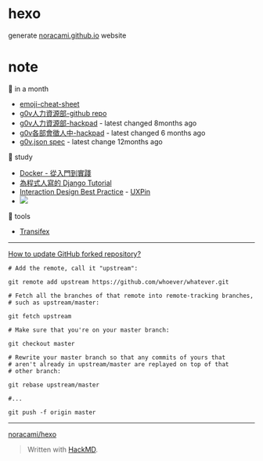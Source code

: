 # hexo

generate [noracami.github.io](http://noracami.github.io) website

# note

:memo: in a month
- [emoji-cheat-sheet](http://www.emoji-cheat-sheet.com/)
- [g0v人力資源部-github repo](https://github.com/g0v/g0v-tour-guide)
- [g0v人力資源部-hackpad](https://g0v.hackpad.com/g0v--9IbgS6xfHZA) - latest changed 8months ago
- [g0v各部會徵人中-hackpad](https://g0v.hackpad.com/g0v-JmXgEd0XsPT) - latest changed 6 months ago
- [g0v.json spec](https://g0v.hackpad.com/g0v.json-spec-c07sSfauWSc) - latest change 12months ago

:book: study
- [Docker - 從入門到實踐](http://philipzheng.gitbooks.io/docker_practice/content/)
- [為程式人寫的 Django Tutorial](https://github.com/uranusjr/django-tutorial-for-programmers)
- [Interaction Design Best Practice](https://www.uxpin.com/interaction-design-best-practices-tangibles.html) - [UXPin](https://www.uxpin.com/knowledge.html)
- ![](https://www.uxpin.com/images/books/interaction-design-best-practices-tangibles/book-knowledge.jpg)

:telescope: tools
- [Transifex](https://www.transifex.com/)

---

[How to update GitHub forked repository?](http://stackoverflow.com/questions/7244321/how-to-update-github-forked-repository)
```
# Add the remote, call it "upstream":

git remote add upstream https://github.com/whoever/whatever.git

# Fetch all the branches of that remote into remote-tracking branches,
# such as upstream/master:

git fetch upstream

# Make sure that you're on your master branch:

git checkout master

# Rewrite your master branch so that any commits of yours that
# aren't already in upstream/master are replayed on top of that
# other branch:

git rebase upstream/master

#...

git push -f origin master
```

---

[noracami/hexo](https://github.com/noracami/hexo)

> Written with [HackMD](http://hackmd.herokuapp.com/IwdgxgrALAnCMFoBmBDYYFWFADAmAJjgQgGwgEBMS1RARgMzBAA=).
